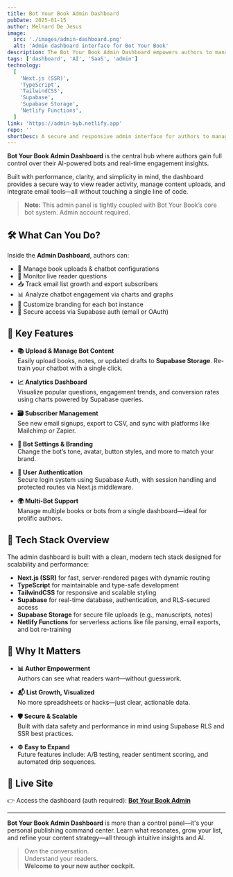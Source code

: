 ```yaml
---
title: Bot Your Book Admin Dashboard
pubDate: 2025-01-15
author: Melnard De Jesus
image:
  src: './images/admin-dashboard.png'
  alt: 'Admin dashboard interface for Bot Your Book'
description: The Bot Your Book Admin Dashboard empowers authors to manage bots, view engagement metrics, and track email signups—all in one place. Built with Next.js SSR, Supabase, and TailwindCSS, the dashboard is the control center for your conversational AI assistant.
tags: ['dashboard', 'AI', 'SaaS', 'admin']
technology:
  [
    'Next.js (SSR)',
    'TypeScript',
    'TailwindCSS',
    'Supabase',
    'Supabase Storage',
    'Netlify Functions',
  ]
link: 'https://admin-byb.netlify.app'
repo: ''
shortDesc: A secure and responsive admin interface for authors to manage bots, analyze reader interactions, and monitor list growth—built using Next.js SSR and Supabase. 🧠📊
---
```


**Bot Your Book Admin Dashboard** is the central hub where authors gain full control over their AI-powered bots and real-time engagement insights.

Built with performance, clarity, and simplicity in mind, the dashboard provides a secure way to view reader activity, manage content uploads, and integrate email tools—all without touching a single line of code.

> **Note:** This admin panel is tightly coupled with Bot Your Book’s core bot system. Admin account required.

## 🛠 What Can You Do?

Inside the **Admin Dashboard**, authors can:

- 🧠 Manage book uploads & chatbot configurations
- 💬 Monitor live reader questions
- 📥 Track email list growth and export subscribers
- 📊 Analyze chatbot engagement via charts and graphs
- 🎨 Customize branding for each bot instance
- 🔐 Secure access via Supabase auth (email or OAuth)

## 🧩 Key Features

- **📚 Upload & Manage Bot Content**  
  Easily upload books, notes, or updated drafts to **Supabase Storage**. Re-train your chatbot with a single click.

- **📈 Analytics Dashboard**  
  Visualize popular questions, engagement trends, and conversion rates using charts powered by Supabase queries.

- **🗃 Subscriber Management**  
  See new email signups, export to CSV, and sync with platforms like Mailchimp or Zapier.

- **🔧 Bot Settings & Branding**  
  Change the bot’s tone, avatar, button styles, and more to match your brand.

- **🔐 User Authentication**  
  Secure login system using Supabase Auth, with session handling and protected routes via Next.js middleware.

- **🌍 Multi-Bot Support**  
  Manage multiple books or bots from a single dashboard—ideal for prolific authors.

## 🧪 Tech Stack Overview

The admin dashboard is built with a clean, modern tech stack designed for scalability and performance:

- **Next.js (SSR)** for fast, server-rendered pages with dynamic routing
- **TypeScript** for maintainable and type-safe development
- **TailwindCSS** for responsive and scalable styling
- **Supabase** for real-time database, authentication, and RLS-secured access
- **Supabase Storage** for secure file uploads (e.g., manuscripts, notes)
- **Netlify Functions** for serverless actions like file parsing, email exports, and bot re-training

## 🔐 Why It Matters

- **📊 Author Empowerment**  
  Authors can see what readers want—without guesswork.

- **📬 List Growth, Visualized**  
  No more spreadsheets or hacks—just clear, actionable data.

- **🛡️ Secure & Scalable**  
  Built with data safety and performance in mind using Supabase RLS and SSR best practices.

- **⚙️ Easy to Expand**  
  Future features include: A/B testing, reader sentiment scoring, and automated drip sequences.

## 🔗 Live Site

👉 Access the dashboard (auth required): [**Bot Your Book Admin**](https://admin-byb.netlify.app)

---

**Bot Your Book Admin Dashboard** is more than a control panel—it's your personal publishing command center. Learn what resonates, grow your list, and refine your content strategy—all through intuitive insights and AI.

> Own the conversation.  
> Understand your readers.  
> **Welcome to your new author cockpit.**
